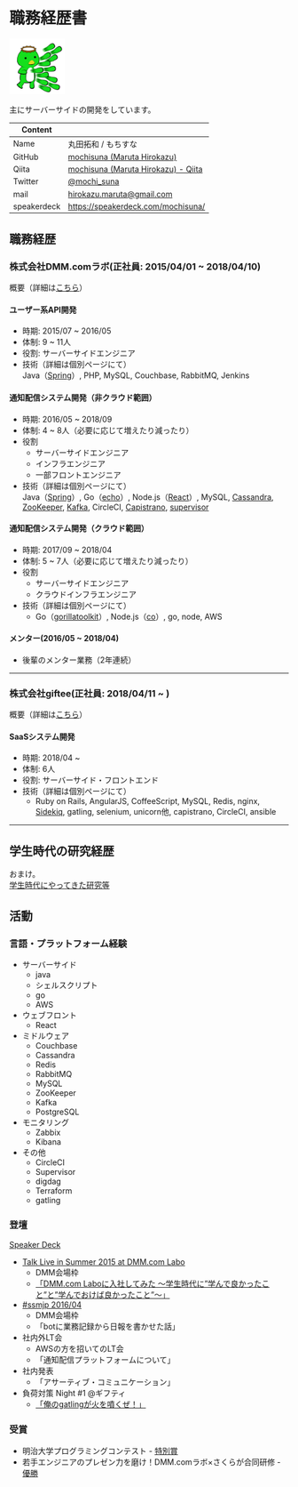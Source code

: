 # 職務経歴書

<img src="./img/kappa.png" width="100">

主にサーバーサイドの開発をしています。

|Content||
|---|-----|
|Name|丸田拓和 / もちすな|
|GitHub|[mochisuna \(Maruta Hirokazu\)](https://github.com/mochisuna)|
|Qiita|[mochisuna \(Maruta Hirokazu\) \- Qiita](https://qiita.com/mochisuna)|
|Twitter|[@mochi_suna](https://twitter.com/mochi_suna)|
|mail|hirokazu.maruta@gmail.com|
|speakerdeck|https://speakerdeck.com/mochisuna/|

## 職務経歴

### 株式会社DMM.comラボ(正社員: 2015/04/01 ~ 2018/04/10)
概要（詳細は[こちら](dmm.md)）

#### ユーザー系API開発
- 時期: 2015/07 ~ 2016/05
- 体制: 9 ~ 11人
- 役割: サーバーサイドエンジニア
- 技術（詳細は個別ページにて）  
  Java（[Spring](http://spring.io/)）, PHP, MySQL, Couchbase, RabbitMQ, Jenkins

#### 通知配信システム開発（非クラウド範囲）
- 時期: 2016/05 ~ 2018/09
- 体制: 4 ~ 8人（必要に応じて増えたり減ったり）
- 役割
  - サーバーサイドエンジニア
  - インフラエンジニア
  - 一部フロントエンジニア
- 技術（詳細は個別ページにて）  
  Java（[Spring](http://spring.io/)）, Go（[echo](https://echo.labstack.com/)）, Node.js（[React](https://reactjs.org/)）, MySQL, [Cassandra](http://cassandra.apache.org/), [ZooKeeper](https://zookeeper.apache.org/), [Kafka](https://kafka.apache.org/), CircleCI, [Capistrano](https://capistranorb.com/), [supervisor](http://supervisord.org/)

#### 通知配信システム開発（クラウド範囲）
- 時期: 2017/09 ~ 2018/04
- 体制: 5 ~ 7人（必要に応じて増えたり減ったり）
- 役割
  - サーバーサイドエンジニア
  - クラウドインフラエンジニア
- 技術（詳細は個別ページにて）  
  - Go（[gorillatoolkit](http://www.gorillatoolkit.org/)）, Node.js（[co](https://github.com/tj/co)）, go, node, AWS
#### メンター(2016/05 ~ 2018/04)
- 後輩のメンター業務（2年連続）

---

### 株式会社giftee(正社員: 2018/04/11 ~ )
概要（詳細は[こちら](giftee.md)）
#### SaaSシステム開発
- 時期: 2018/04 ~ 
- 体制: 6人
- 役割: サーバーサイド・フロントエンド
- 技術（詳細は個別ページにて）  
  - Ruby on Rails, AngularJS, CoffeeScript, MySQL, Redis, nginx, [Sidekiq](https://github.com/mperham/sidekiq), gatling, selenium, unicorn他, capistrano, CircleCI, ansible

---

## 学生時代の研究経歴
おまけ。  
[学生時代にやってきた研究等](student.md)

## 活動
### 言語・プラットフォーム経験
- サーバーサイド
	- java
	- シェルスクリプト
  - go
  - AWS
- ウェブフロント
	- React
- ミドルウェア
  - Couchbase
  - Cassandra
  - Redis
  - RabbitMQ
  - MySQL
  - ZooKeeper
  - Kafka
  - PostgreSQL
- モニタリング
  - Zabbix
  - Kibana
- その他
  - CircleCI
  - Supervisor
  - digdag
  - Terraform
  - gatling

### 登壇
[Speaker Deck](https://speakerdeck.com/mochisuna)
- [Talk Live in Summer 2015 at DMM.com Labo
](https://techplay.jp/event/565755)
  - DMM会場枠
  - [「DMM.com Laboに入社してみた 〜学生時代に”学んで良かったこと”と”学んでおけば良かったこと”〜」](https://www.slideshare.net/DMMlabo/dmm-52281664)
- [#ssmjp 2016/04](https://ssm.pkan.org/ssmjp%E3%81%BE%E3%81%A8%E3%82%81/2016%E5%B9%B404%E6%9C%88%E3%81%AEssmjp%E3%81%BE%E3%81%A8%E3%82%81/)
  - DMM会場枠
  - 「botに業務記録から日報を書かせた話」
- 社内外LT会
  - AWSの方を招いてのLT会
  - 「通知配信プラットフォームについて」
- 社内発表
  - 「アサーティブ・コミュニケーション」
- 負荷対策 Night #1 @ギフティ
  - [「俺のgatlingが火を噴くぜ！」](https://speakerdeck.com/mochisuna/giftee-load-test-night-01-maruta)
### 受賞
- 明治大学プログラミングコンテスト - [特別賞](http://www.cs.meiji.ac.jp/news/news-j-2011.html)
- 若手エンジニアのプレゼン力を磨け！DMM.comラボ×さくらが合同研修 - [優勝](http://ascii.jp/elem/000/001/437/1437601/)
